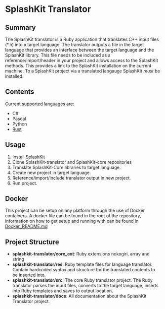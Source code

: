 # SplashKit Translator

## Summary

The SplashKit translator is a Ruby application that translates C++ input files (\*.h) into a target language. The translator outputs a file in the target language that provides an interface between the target language and the SplashKit library. This file needs to be included as a reference/import/header in your project and allows access to the SplashKit methods. This provides a link to the SplashKit installation on the current machine. To a SplashKit project via a translated langauge SplashKit _must_ be installed.

## Contents

Current supported languages are:

- C#
- Pascal
- Python
- [Rust](rust/README.md)

## Usage

1. Install [SplashKit](SplashKit.io)
2. Clone SplashKit-translator and SplashKit-core repositories
3. Translate SplashKit-Core libraries to target language.
4. Create new project in target language.
5. Reference/import/include translator output in new project.
6. Run project.

## Docker

This project can be setup on any platform through the use of Docker containers. A docker file can be found in the root of the repository, information on how to get setup and running with can be found in [Docker_README.md](https://github.com/thoth-tech/splashkit-translator/blob/master/Docker_README.md)

## Project Structure

- **splashkit-translator/core_ext**: Ruby extensions nokogiri, array and string
- **splashkit-translator/res**: Ruby template files for language translator. Contain hardcoded syntax and structure for the translated contents to be inserted into.
- **splashkit-translator/src**: The core Ruby translator project. The Ruby translator parses the input files, converts to the target language, inserts into Ruby templates and saves to output location.
- **splashkit-translator/docs**: All documentation about the SplashKit Translator project.
